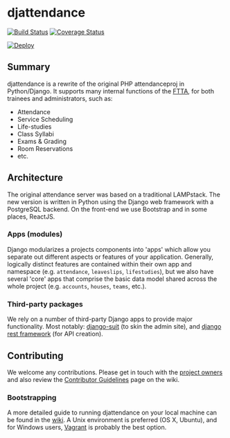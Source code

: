 # djattendance

[![Build Status](https://travis-ci.org/attendanceproject/djattendance.svg?branch=dev)](https://travis-ci.org/attendanceproject/djattendance) [![Coverage Status](https://coveralls.io/repos/attendanceproject/djattendance/badge.png?branch=dev)](https://coveralls.io/r/attendanceproject/djattendance?branch=dev)

[![Deploy](https://www.herokucdn.com/deploy/button.svg)](https://heroku.com/deploy)


## Summary
djattendance is a rewrite of the original PHP attendanceproj in Python/Django. It supports many internal functions of the [FTTA](ftta.org), for both trainees and administrators, such as:
* Attendance
* Service Scheduling
* Life-studies
* Class Syllabi
* Exams & Grading
* Room Reservations
* etc.

## Architecture
The original attendance server was based on a traditional LAMPstack. The new version is written in Python using the Django web framework with a PostgreSQL backend. On the front-end we use Bootstrap and in some places, ReactJS.

### Apps (modules)
Django modularizes a projects components into 'apps' which allow you separate out different aspects or features of your application. Generally, logically distinct features are contained within their own app and namespace (e.g. `attendance`, `leaveslips`, `lifestudies`), but we also have several 'core' apps that comprise the basic data model shared across the whole project (e.g. `accounts`, `houses`, `teams`, etc.).

### Third-party packages
We rely on a number of third-party Django apps to provide major functionality. Most notably: [django-suit](djangosuit.com/) (to skin the admin site), and [django rest framework](http://www.django-rest-framework.org/) (for API creation).

## Contributing
We welcome any contributions. Please get in touch with the [project owners](https://github.com/orgs/attendanceproject/teams/owners) and also review the [Contributor Guidelines](https://github.com/attendanceproject/djattendance/wiki/Contributor-Guidelines) page on the wiki.

### Bootstrapping
A more detailed guide to running djattendance on your local machine can be found in the [wiki](https://github.com/attendanceproject/djattendance/wiki/Development-Environment). A Unix environment is preferred (OS X, Ubuntu), and for Windows users, [Vagrant]() is probably the best option.
